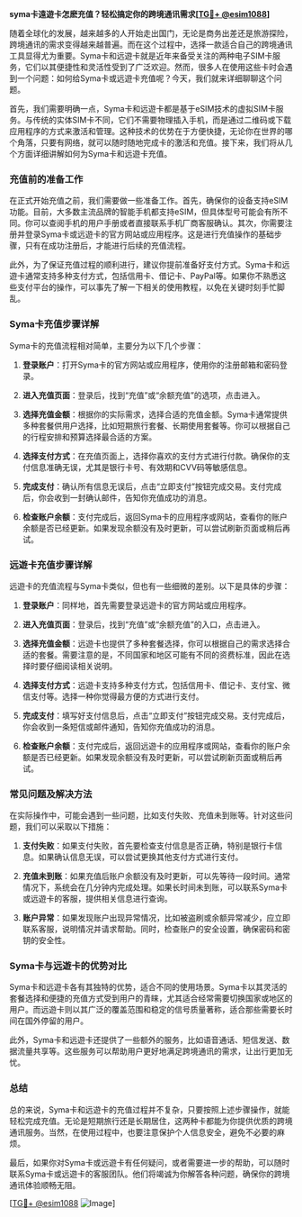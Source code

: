 **syma卡遠遊卡怎麽充值？轻松搞定你的跨境通讯需求[[TG💪+ @esim1088](https://t.me/s/esim1088)]**

随着全球化的发展，越来越多的人开始走出国门，无论是商务出差还是旅游探险，跨境通讯的需求变得越来越普遍。而在这个过程中，选择一款适合自己的跨境通讯工具显得尤为重要。Syma卡和远遊卡就是近年来备受关注的两种电子SIM卡服务，它们以其便捷性和灵活性受到了广泛欢迎。然而，很多人在使用这些卡时会遇到一个问题：如何给Syma卡或远遊卡充值呢？今天，我们就来详细聊聊这个问题。

首先，我们需要明确一点，Syma卡和远遊卡都是基于eSIM技术的虚拟SIM卡服务。与传统的实体SIM卡不同，它们不需要物理插入手机，而是通过二维码或下载应用程序的方式来激活和管理。这种技术的优势在于方便快捷，无论你在世界的哪个角落，只要有网络，就可以随时随地完成卡的激活和充值。接下来，我们将从几个方面详细讲解如何为Syma卡和远遊卡充值。

### 充值前的准备工作

在正式开始充值之前，我们需要做一些准备工作。首先，确保你的设备支持eSIM功能。目前，大多数主流品牌的智能手机都支持eSIM，但具体型号可能会有所不同。你可以查阅手机的用户手册或者直接联系手机厂商客服确认。其次，你需要注册并登录Syma卡或远遊卡的官方网站或应用程序。这是进行充值操作的基础步骤，只有在成功注册后，才能进行后续的充值流程。

此外，为了保证充值过程的顺利进行，建议你提前准备好支付方式。Syma卡和远遊卡通常支持多种支付方式，包括信用卡、借记卡、PayPal等。如果你不熟悉这些支付平台的操作，可以事先了解一下相关的使用教程，以免在关键时刻手忙脚乱。

### Syma卡充值步骤详解

Syma卡的充值流程相对简单，主要分为以下几个步骤：

1. **登录账户**：打开Syma卡的官方网站或应用程序，使用你的注册邮箱和密码登录。
   
2. **进入充值页面**：登录后，找到“充值”或“余额充值”的选项，点击进入。

3. **选择充值金额**：根据你的实际需求，选择合适的充值金额。Syma卡通常提供多种套餐供用户选择，比如短期旅行套餐、长期使用套餐等。你可以根据自己的行程安排和预算选择最合适的方案。

4. **选择支付方式**：在充值页面上，选择你喜欢的支付方式进行付款。确保你的支付信息准确无误，尤其是银行卡号、有效期和CVV码等敏感信息。

5. **完成支付**：确认所有信息无误后，点击“立即支付”按钮完成交易。支付完成后，你会收到一封确认邮件，告知你充值成功的消息。

6. **检查账户余额**：支付完成后，返回Syma卡的应用程序或网站，查看你的账户余额是否已经更新。如果发现余额没有及时更新，可以尝试刷新页面或稍后再试。

### 远遊卡充值步骤详解

远遊卡的充值流程与Syma卡类似，但也有一些细微的差别。以下是具体的步骤：

1. **登录账户**：同样地，首先需要登录远遊卡的官方网站或应用程序。

2. **进入充值页面**：登录后，找到“充值”或“余额充值”的入口，点击进入。

3. **选择充值金额**：远遊卡也提供了多种套餐选择，你可以根据自己的需求选择合适的套餐。需要注意的是，不同国家和地区可能有不同的资费标准，因此在选择时要仔细阅读相关说明。

4. **选择支付方式**：远遊卡支持多种支付方式，包括信用卡、借记卡、支付宝、微信支付等。选择一种你觉得最方便的方式进行支付。

5. **完成支付**：填写好支付信息后，点击“立即支付”按钮完成交易。支付完成后，你会收到一条短信或邮件通知，告知你充值成功的消息。

6. **检查账户余额**：支付完成后，返回远遊卡的应用程序或网站，查看你的账户余额是否已经更新。如果发现余额没有及时更新，可以尝试刷新页面或稍后再试。

### 常见问题及解决方法

在实际操作中，可能会遇到一些问题，比如支付失败、充值未到账等。针对这些问题，我们可以采取以下措施：

1. **支付失败**：如果支付失败，首先要检查支付信息是否正确，特别是银行卡信息。如果确认信息无误，可以尝试更换其他支付方式进行支付。

2. **充值未到账**：如果充值后账户余额没有及时更新，可以先等待一段时间。通常情况下，系统会在几分钟内完成处理。如果长时间未到账，可以联系Syma卡或远遊卡的客服，提供相关信息进行查询。

3. **账户异常**：如果发现账户出现异常情况，比如被盗刷或余额异常减少，应立即联系客服，说明情况并请求帮助。同时，检查账户的安全设置，确保密码和密钥的安全性。

### Syma卡与远遊卡的优势对比

Syma卡和远遊卡各有其独特的优势，适合不同的使用场景。Syma卡以其灵活的套餐选择和便捷的充值方式受到用户的青睐，尤其适合经常需要切换国家或地区的用户。而远遊卡则以其广泛的覆盖范围和稳定的信号质量著称，适合那些需要长时间在国外停留的用户。

此外，Syma卡和远遊卡还提供了一些额外的服务，比如语音通话、短信发送、数据流量共享等。这些服务可以帮助用户更好地满足跨境通讯的需求，让出行更加无忧。

### 总结

总的来说，Syma卡和远遊卡的充值过程并不复杂，只要按照上述步骤操作，就能轻松完成充值。无论是短期旅行还是长期居住，这两种卡都能为你提供优质的跨境通讯服务。当然，在使用过程中，也要注意保护个人信息安全，避免不必要的麻烦。

最后，如果你对Syma卡或远遊卡有任何疑问，或者需要进一步的帮助，可以随时联系Syma卡或远遊卡的客服团队。他们将竭诚为你解答各种问题，确保你的跨境通讯体验顺畅无阻。

[[TG💪+ @esim1088](https://t.me/s/esim1088) ![Image](https://i.postimg.cc/4NQfJmqS/Snipaste-2025-05-13-00-14-12.png)]